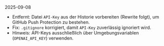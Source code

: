 2025-09-08
- Entfernt: Datei `API-Key` aus der Historie vorbereiten (Rewrite folgt), um GitHub Push Protection zu bestehen.
- Fix: `.gitignore` korrigiert, damit `API-Key` zuverlässig ignoriert wird.
- Hinweis: API-Keys ausschließlich über Umgebungsvariablen (`OPENAI_API_KEY`) verwenden.
